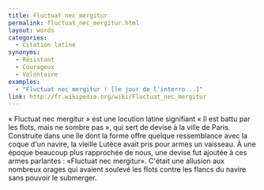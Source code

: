 ```yaml
---
title: Fluctuat nec mergitur
permalink: fluctuat_nec_mergitur.html
layout: words
categories:
  - Citation latine
synonyms:
  - Résistant
  - Courageux
  - Volontaire
examples:
  - "Fluctuat nec mergitur ! [le jour de l'interro...]"
link: http://fr.wikipedia.org/wiki/Fluctuat_nec_mergitur
---
```


« Fluctuat nec mergitur » est une locution latine signifiant « Il est battu par les flots, mais ne sombre pas », qui sert de devise à la ville de Paris.
Construite dans une île dont la forme offre quelque ressemblance avec la coque d'un navire, la vieille Lutèce avait pris pour armes un vaisseau. À une époque beaucoup plus rapprochée de nous, une devise fut ajoutée à ces armes parlantes : «Fluctuat nec mergitur». C'était une allusion aux nombreux orages qui avaient soulevé les flots contre les flancs du navire sans pouvoir le submerger.
